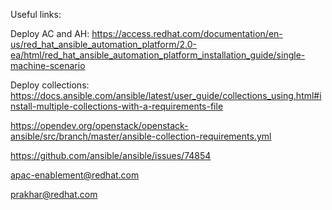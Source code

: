 Useful links:


Deploy AC and AH:
https://access.redhat.com/documentation/en-us/red_hat_ansible_automation_platform/2.0-ea/html/red_hat_ansible_automation_platform_installation_guide/single-machine-scenario


Deploy collections:
https://docs.ansible.com/ansible/latest/user_guide/collections_using.html#install-multiple-collections-with-a-requirements-file

https://opendev.org/openstack/openstack-ansible/src/branch/master/ansible-collection-requirements.yml

https://github.com/ansible/ansible/issues/74854



apac-enablement@redhat.com

prakhar@redhat.com